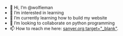 - 👋 Hi, I’m @wolfieman
- 👀 I’m interested in learning
- 🌱 I’m currently learning how to build my website
- 💞️ I’m looking to collaborate on python programming
- 📫 How to reach me here: [sanyer.org target="_blank"](https://www.sanyer.org/ "Wolfgang Sanyer's Resume").

<!---
wolfieman/wolfieman is a ✨ special ✨ repository because its `README.md` (this file) appears on your GitHub profile.
You can click the Preview link to take a look at your changes.
--->
